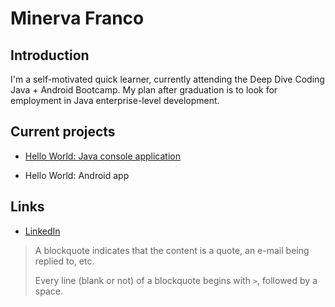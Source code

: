  # Minerva Franco
    
 ## Introduction
    
 I'm a self-motivated quick learner, currently attending the Deep Dive Coding 
 Java + Android Bootcamp. My plan after graduation is to look for employment 
 in Java enterprise-level development.

 ## Current projects

 * [Hello World: Java console application](https://github.com/ddc-java-20/hello-world-mincfranc)
      
 * Hello World: Android app

 ## Links

  * [LinkedIn](https://www.linkedin.com/in/minervacfranco/)



 > A blockquote indicates that the content is a quote, an e-mail being replied to, etc.
 > 
 > Every line (blank or not) of a blockquote begins with `>`, followed by a space.



